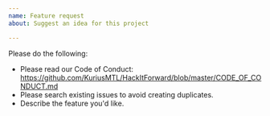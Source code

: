 ```yaml
---
name: Feature request
about: Suggest an idea for this project

---
```


Please do the following:
- Please read our Code of Conduct: https://github.com/KuriusMTL/HackItForward/blob/master/CODE_OF_CONDUCT.md
- Please search existing issues to avoid creating duplicates.
- Describe the feature you'd like.
